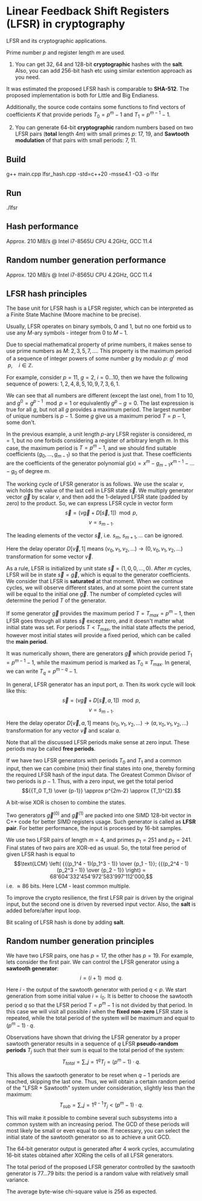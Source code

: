 # Linear Feedback Shift Registers (LFSR) in cryptography
LFSR and its cryptographic applications.

Prime number $p$ and register length $m$ are used.

1. You can get 32, 64 and 128-bit **cryptographic** hashes with the **salt**. Also, you can add 256-bit hash etc using similar extention approach as you need.

It was estimated the proposed LFSR hash is comparable to **SHA-512**. The proposed implementation is both for Little and Big Endianess.

Additionally, the source code contains some functions to find vectors of coefficients $K$ that provide periods $T_0 = {p}^{m} - 1$ and $T_1 = {p}^{m-1} - 1$.

2. You can generate $64$-bit **cryptographic** random numbers based on two LFSR pairs (**total** length $4m$) with small primes $p$: $17$, $19$, and **Sawtooth modulation** of that pairs with small periods: $7$, $11$.

## Build
g++ main.cpp lfsr_hash.cpp -std=c++20 -msse4.1 -O3 -o lfsr
## Run
./lfsr

## Hash performance
Approx. 210 MB/s @ Intel i7-8565U CPU 4.2GHz, GCC 11.4

## Random number generation performance
Approx. 120 MB/s @ Intel i7-8565U CPU 4.2GHz, GCC 11.4

## LFSR hash principles
The base unit for LFSR hash is a LFSR register, which can be interpreted as a Finite State Machine (Moore machine to be precise).

Usually, LFSR operates on binary symbols, $0$ and $1$, but no one forbid us to use any $M$-ary symbols - integer from $0$ to $M-1$.

Due to special mathematical property of prime numbers, it makes sense to use prime numbers as $M$: $2, 3, 5, 7, \ldots{}$. This property is the maximum period of a sequence of integer powers of some number $g$ by modulo $p$: ${g}^{i} \mod p, \quad i \in \mathbb{Z}$.

For example, consider $p=11$, $g=2$, $i=0...10$, then we have the following sequence of powers: $1, 2, 4, 8, 5, 10, 9, 7, 3, 6, 1$.

We can see that all numbers are different (except the last one), from $1$ to $10$, and ${g}^{0} = {g}^{p-1} \mod p = 1$ or equivalently $g^p - g = 0$. The last expression is true for all $g$, but not all $g$ provides a maximum period. The largest number of unique numbers is $p-1$. Some $g$ give us a maximum period $T = p - 1$, some don't.

In the previous example, a unit length $p$-ary LFSR register is considered, $m=1$, but no one forbids considering a register of arbitrary length $m$. In this case, the maximum period is $T = {p}^{m} - 1$, and we should find suitable coefficients $\left( g_0, \ldots{}, g_{m-1} \right)$ so that the period is just that. These coefficients are the coefficients of the generator polynomial $g(x) = x^m - {g}_{m-1} {x}^{m-1} - \ldots{} - g_0$ of degree $m$.

The working cycle of LFSR generator is as follows. We use the scalar $v$, wich holds the value of the last cell in LFSR state $\vec s$. We multiply generator vector $\vec g$ by scalar $v$, and then add the 1-delayed LFSR state (padded by zero) to the product. So, we can express LFSR cycle in vector form
$$\vec s = \left( v \vec g + D[\vec s, 1] \right) \mod p,$$
$$v = {s}_{m-1}.$$

The leading elements of the vector $\vec s$, i.e. $s_m$, ${s}_{m+1},...$ can be ignored.

Here the delay operator $D[\vec v, 1]$ means $(v_0, v_1, v_2, ...) \rightarrow (0, v_0, v_1, v_2, ...)$ transformation for some vector $\vec v$.

As a rule, LFSR is initialized by unit state $\vec s = (1, 0, 0, ... , 0)$. After $m$ cycles, LFSR will be in state $\vec s = \vec g$, which is equal to the generator coefficients. We consider that LFSR is **saturated** at that moment. When we continue cycles, we will observe different states, and at some point the current state will be equal to the initial one $\vec g$. The number of completed cycles will determine the period $T$ of the generator.

If some generator $\vec g$ provides the maximum period $T = T_{max} = p^m - 1$, then LFSR goes through all states $\vec s$ except zero, and it doesn't matter what initial state was set. For periods $T < {T}_{\max}$, the initial state affects the period, however most initial states will provide a fixed period, which can be called the **main period**.

It was numerically shown, there are generators $\vec g$ which provide period $T_1 = {p}^{m-1} - 1$, while the maximum period is marked as $T_0 \equiv {T}_{\max}$. In general, we can write $T_q = {p}^{m-q} - 1$.

In general, LFSR generator has an input port, $a$. Then its work cycle will look like this:
$$\vec s = \left( v \vec g + D[\vec s, a, 1] \right) \mod p,$$
$$v = {s}_{m-1}.$$

Here the delay operator $D[\vec v, a, 1]$ means $(v_0, v_1, v_2, ...) \rightarrow (a, v_0, v_1, v_2, ...)$ transformation for any vector $\vec v$ and scalar $a$.

Note that all the discussed LFSR periods make sense at zero input. These periods may be called **free periods**.

If we have two LFSR generators with periods $T_0$ and $T_1$ and a common input, then we can combine (mix) their final states into one, thereby forming the required LFSR hash of the input data. The Greatest Common Divisor of two periods is $p-1$. Thus, with a zero input, we get the total period
$${{T_0 T_1} \over {p-1}} \approx p^{2m-2} \approx {T_1}^{2}.$$

A bit-wise XOR is chosen to combine the states.

Two generators ${\vec g}^{(0)}$ and ${\vec g}^{(1)}$ are packed into one SIMD 128-bit vector in C++ code for better SIMD registers usage. Such generator is called as **LFSR pair**. For better performance, the input is processed by 16-bit samples.

We use two LFSR pairs of length $m=4$, and primes $p_1 = 251$ and $p_2 = 241$. Final states of two pairs are XOR-ed as usual. So, the total free period of given LFSR hash is equal to $$\text{LCM} \left( {{(p_1^4 - 1)(p_1^3 - 1)} \over {p_1 - 1}}; {{(p_2^4 - 1)(p_2^3 - 1)} \over {p_2 - 1}} \right) = 68'604'332'454'972'583'997'112'000,$$ i.e. $\approx 86$ bits. Here LCM - least common multiple.

To improve the crypto resilience, the first LFSR pair is driven by the original input, but the second one is driven by reversed input vector. Also, the **salt** is added before/after input loop.

Bit scaling of LFSR hash is done by adding **salt**.

## Random number generation principles
We have two LFSR pairs, one has $p=17$, the other has $p=19$. For example, lets consider the first pair. We can control the LFSR generator using a **sawtooth generator**:
$$i = (i + 1) \mod q.$$

Here $i$ - the output of the sawtooth generator with period $q < p$. We start generation from some initial value $i = i_0$. It is better to choose the sawtooth period $q$ so that the LFSR period $T = p^m - 1$ is not divided by that period. In this case we will visit all possible $i$ when the **fixed non-zero** LFSR state is repeated, while the total period of the system will be maximum and equal to $(p^m-1) \cdot q$.

Observations have shown that driving the LFSR generator by a proper sawtooth generator results in a sequence of $q$ LFSR **pseudo-random periods** $T_j$ such that their sum is equal to the total period of the system:
$${T}_{total} = \sum\_{j=1}^{q} T_j = (p^m-1) \cdot q.$$

This allows the sawtooth generator to be reset when $q-1$ periods are reached, skipping the last one. Thus, we will obtain a certain random period of the "LFSR + Sawtooth" system under consideration, slightly less than the maximum:
$${T}_{sub} = \sum\_{j=1}^{q-1} T_j < (p^m-1) \cdot q.$$

This will make it possible to combine several such subsystems into a common system with an increasing period. The GCD of these periods will most likely be small or even equal to one. If necessary, you can select the initial state of the sawtooth generator so as to achieve a unit GCD.

The $64$-bit generator output is generated after $4$ work cycles, accumulating $16$-bit states obtained after XORing the cells of all LFSR generators.

The total period of the proposed LFSR generator controlled by the sawtooth generator is $77...79$ bits: the period is a random value with relatively small variance.

The average byte-wise chi-square value is $256$ as expected.
